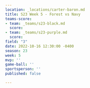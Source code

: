 ```yaml
---
location: _locations/carter-baron.md
title: S23 Week 5 - Forest vs Navy
teams-score:
- team: _teams/s23-black.md
  score: 
- team: _teams/s23-purple.md
  score: 
field: "3"
date: 2022-10-16 12:30:00 -0400
season: 23
week: 5
mvp: ''
game-ball: ''
sportsperson: ''
published: false

---
```

